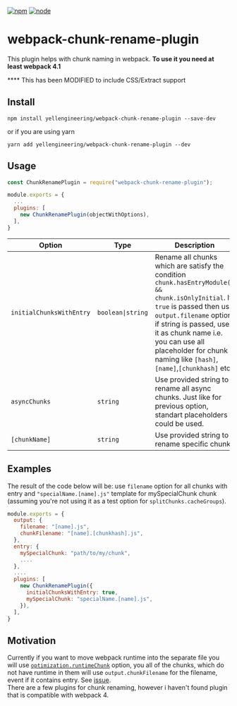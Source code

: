 [![npm](https://img.shields.io/npm/v/webpack-chunk-rename-plugin.svg?style=flat-square)](https://www.npmjs.com/package/webpack-chunk-rename-plugin)
[![node](https://img.shields.io/node/v/webpack-chunk-rename-plugin.svg?style=flat-square)](https://www.npmjs.com/package/webpack-chunk-rename-plugin)
# webpack-chunk-rename-plugin

This plugin helps with chunk naming in webpack. **To use it you need at least webpack 4.1**  


**** This has been MODIFIED to include CSS/Extract support


## Install
```
npm install yellengineering/webpack-chunk-rename-plugin --save-dev
```  
or if you are using yarn
```
yarn add yellengineering/webpack-chunk-rename-plugin --dev
```

## Usage
```javascript
const ChunkRenamePlugin = require("webpack-chunk-rename-plugin");

module.exports = {
  ...
  plugins: [
    new ChunkRenamePlugin(objectWithOptions),
  ],
}
```  
Option|Type|Description
--|--|--
`initialChunksWithEntry`|`boolean\|string`|Rename all chunks which are satisfy the condition `chunk.hasEntryModule() && chunk.isOnlyInitial`. If `true` is passed then use `output.filename` option, if string is passed, use it as chunk name i.e. you can use all placeholder for chunk naming like `[hash]`,`[name]`,`[chunkhash]` etc.
`asyncChunks`|`string`|Use provided string to rename all async chunks. Just like for previous option, standart placeholders could be used.
`[chunkName]`|`string`|Use provided string to rename specific chunk.

## Examples
The result of the code below will be: use `filename` option for all chunks with entry and `"specialName.[name].js"` template for mySpecialChunk chunk (assuming you're not using it as a test option for `splitChunks.cacheGroups`).
```javascript
module.exports = {
  output: {
    filename: "[name].js",
    chunkFilename: "[name].[chunkhash].js",
  },
  entry: {
    mySpecialChunk: "path/to/my/chunk",
    ....
  },
  ....
  plugins: [
    new ChunkRenamePlugin({
      initialChunksWithEntry: true,
      mySpecialChunk: "specialName.[name].js",
    }),
  ],
}
```

## Motivation
Currently if you want to move webpack runtime into the separate file you will use [`optimization.runtimeChunk`](https://webpack.js.org/plugins/split-chunks-plugin/#optimization-runtimechunk) option, you all of the chunks, which do not have runtime in them will use `output.chunkFilename` for the filename, event if it contains entry. See [issue](https://github.com/webpack/webpack/issues/6598).  
There are a few plugins for chunk renaming, however i haven't found plugin that is compatible with webpack 4.
